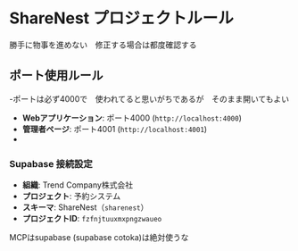 # ShareNest プロジェクトルール
勝手に物事を進めない　修正する場合は都度確認する
## ポート使用ルール　
-ポートは必ず4000で　使われてると思いがちであるが　そのまま開いてもよい
- **Webアプリケーション**: ポート4000 (`http://localhost:4000`)
- **管理者ページ**: ポート4001 (`http://localhost:4001`)
-

### Supabase 接続設定
- **組織**: Trend Company株式会社
- **プロジェクト**: 予約システム
- **スキーマ**: ShareNest（`sharenest`）
- **プロジェクトID**: `fzfnjtuuxmxpngzwaueo`

MCPはsupabase (supabase cotoka)は絶対使うな
